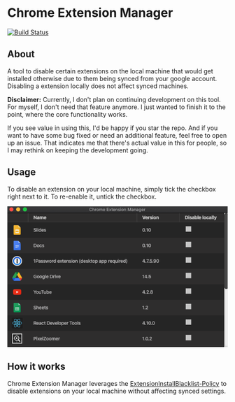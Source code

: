 # Chrome Extension Manager
[![Build Status](https://travis-ci.com/kirschem/chrome-extension-manager.svg?branch=master)](https://travis-ci.com/kirschem/chrome-extension-manager)
## About
A tool to disable certain extensions on the local machine that would get installed otherwise due to them being synced from your google account. Disabling a extension locally does not affect synced machines.

**Disclaimer:**
Currently, I don't plan on continuing development on this tool. For myself, I don't need that feature anymore. I just wanted to finish it to the point, where the core functionality works.

If you see value in using this, I'd be happy if you star the repo. And if you want to have some bug fixed or need an additional feature, feel free to open up an issue. That indicates me that there's actual value in this for people, so I may rethink on keeping the development going.
## Usage
To disable an extension on your local machine, simply tick the checkbox right next to it. To re-enable it, untick the checkbox.

![Main Screen](screenshots/main-screen.png)
## How it works
Chrome Extension Manager leverages the [ExtensionInstallBlacklist-Policy](https://cloud.google.com/docs/chrome-enterprise/policies/?policy=ExtensionInstallBlacklist) to disable extensions on your local machine without affecting synced settings.

